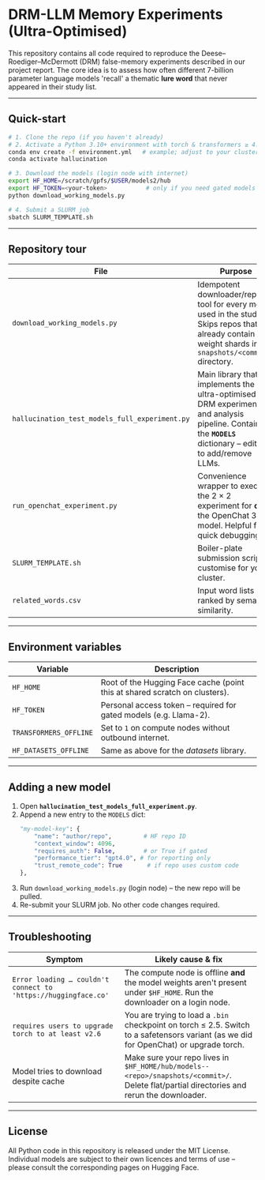 # DRM-LLM Memory Experiments (Ultra-Optimised)

This repository contains all code required to reproduce the
Deese–Roediger–McDermott (DRM) false-memory experiments described in our
project report.  The core idea is to assess how often different 7-billion
parameter language models 'recall' a thematic **lure word** that never
appeared in their study list.

---
## Quick-start
```bash
# 1. Clone the repo (if you haven't already)
# 2. Activate a Python 3.10+ environment with torch & transformers ≥ 4.40
conda env create -f environment.yml   # example; adjust to your cluster
conda activate hallucination

# 3. Download the models (login node with internet)
export HF_HOME=/scratch/gpfs/$USER/models2/hub
export HF_TOKEN=<your-token>           # only if you need gated models
python download_working_models.py

# 4. Submit a SLURM job
sbatch SLURM_TEMPLATE.sh
```

---
## Repository tour
| File | Purpose |
|------|---------|
| `download_working_models.py` | Idempotent downloader/repair tool for every model used in the study.  Skips repos that already contain weight shards in a `snapshots/<commit>/` directory. |
| `hallucination_test_models_full_experiment.py` | Main library that implements the ultra-optimised DRM experiment and analysis pipeline. Contains the **`MODELS`** dictionary – edit this to add/remove LLMs. |
| `run_openchat_experiment.py` | Convenience wrapper to execute the 2 × 2 experiment for **only** the OpenChat 3.5 model. Helpful for quick debugging. |
| `SLURM_TEMPLATE.sh` | Boiler-plate submission script; customise for your cluster. |
| `related_words.csv` | Input word lists ranked by semantic similarity. |

---
## Environment variables
Variable | Description
---------|------------
`HF_HOME` | Root of the Hugging Face cache (point this at shared scratch on clusters).
`HF_TOKEN` | Personal access token – required for gated models (e.g. Llama-2).
`TRANSFORMERS_OFFLINE` | Set to `1` on compute nodes without outbound internet.
`HF_DATASETS_OFFLINE` | Same as above for the *datasets* library.

---
## Adding a new model
1. Open **`hallucination_test_models_full_experiment.py`**.
2. Append a new entry to the `MODELS` dict:
   ```python
   "my-model-key": {
       "name": "author/repo",         # HF repo ID
       "context_window": 4096,
       "requires_auth": False,        # or True if gated
       "performance_tier": "gpt4.0", # for reporting only
       "trust_remote_code": True       # if repo uses custom code
   },
   ```
3. Run `download_working_models.py` (login node) – the new repo will be pulled.
4. Re-submit your SLURM job. No other code changes required.

---
## Troubleshooting
| Symptom | Likely cause & fix |
|---------|-------------------|
| `Error loading … couldn't connect to 'https://huggingface.co'` | The compute node is offline **and** the model weights aren't present under `$HF_HOME`. Run the downloader on a login node. |
| `requires users to upgrade torch to at least v2.6` | You are trying to load a `.bin` checkpoint on torch ≤ 2.5. Switch to a safetensors variant (as we did for OpenChat) or upgrade torch. |
| Model tries to download despite cache | Make sure your repo lives in `$HF_HOME/hub/models--<repo>/snapshots/<commit>/`. Delete flat/partial directories and rerun the downloader. |

---
## License
All Python code in this repository is released under the MIT License.  Individual models are subject to their own licences and terms of use – please consult the corresponding pages on Hugging Face. 